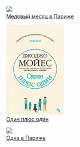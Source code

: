 ![](Медовый%20месяц%20в Париже.jpg)  
[Медовый месяц в Париже](Медовый%20месяц%20в Париже.txt)

![](Один%20плюс%20один.jpg)  
[Один плюс один](Один%20плюс%20один.txt)

![](Одна%20в Париже.jpg)  
[Одна в Париже](Одна%20в Париже.txt)
